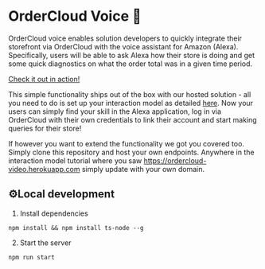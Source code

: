 # OrderCloud Voice 🎤 
OrderCloud voice enables solution developers to quickly integrate their storefront via OrderCloud with the voice assistant for Amazon (Alexa). Specifically, users will be able to ask Alexa how their store is doing and get some quick diagnostics on what the order total was in a given time period.

[Check it out in action!](https://ordercloud-voice.herokuapp.com/assets/demo_1_1.mp4)

This simple functionality ships out of the box with our hosted solution - all you need to do is set up your interaction model as detailed [here](https://ordercloud-voice.herokuapp.com/). Now your users can simply find your skill in the Alexa application, log in via OrderCloud with their own credentials to link their account and start making queries for their store!

If however you want to extend the functionality we got you covered too. Simply clone this repository and host your own endpoints. Anywhere in the interaction model tutorial where you saw https://ordercloud-video.herokuapp.com simply update with your own domain. 

## ⚙️Local development

1. Install dependencies

```shell
npm install && npm install ts-node --g
```

2. Start the server
```shell
npm run start
```